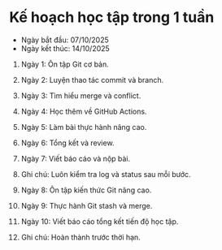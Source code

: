 # Kế hoạch học tập trong 1 tuần

- Ngày bắt đầu: 07/10/2025  
- Ngày kết thúc: 14/10/2025  

1. Ngày 1: Ôn tập Git cơ bản.  
2. Ngày 2: Luyện thao tác commit và branch.  
3. Ngày 3: Tìm hiểu merge và conflict.  
4. Ngày 4: Học thêm về GitHub Actions.  
5. Ngày 5: Làm bài thực hành nâng cao.  
6. Ngày 6: Tổng kết và review.  
7. Ngày 7: Viết báo cáo và nộp bài.  
8. Ghi chú: Luôn kiểm tra log và status sau mỗi bước.

9. Ngày 8: Ôn tập kiến thức Git nâng cao.
10. Ngày 9: Thực hành Git stash và merge.
11. Ngày 10: Viết báo cáo tổng kết tiến độ học tập.
12. Ghi chú: Hoàn thành trước thời hạn.
